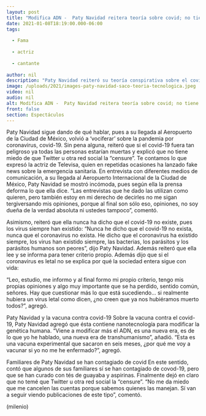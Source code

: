 ```yaml
---
layout: post
title: "Modifica ADN -  Paty Navidad reitera teoría sobre covid; no tiene miedo de quedarse sin redes sociales"
date: 2021-01-08T18:19:00.000-06:00
tags:
  
  - Fama
  
  - actriz
  
  - cantante
  
author: nil
description: "Paty Navidad reiteró su teoría conspirativa sobre el covid-19, cree que el virus no es letal; reveló que familiares se contagiaron, pero se recuperaron con tés; también dijo que no le importa quedarse sin redes sociales. "
image: /uploads/2021/images-paty-navidad-saco-teoria-tecnologica.jpeg
video: nil
audio: nil
alt: Modifica ADN -  Paty Navidad reitera teoría sobre covid; no tiene miedo de quedarse sin redes sociales
front: false
section: Espectáculos
---
```


Paty Navidad sigue dando de qué hablar, pues a su llegada al Aeropuerto de la Ciudad de México, volvió a ‘vociferar’ sobre la pandemia por coronavirus, covid-19. Sin pena alguna, reiteró que si el covid-19 fuera tan peligroso ya todas las personas estarían muertas y explicó que no tiene miedo de que Twitter u otra red social la “censure”. Te contamos lo que expresó la actriz de Televisa, quien en repetidas ocasiones ha lanzado fake news sobre la emergencia sanitaria. En entrevista con diferentes medios de comunicación, a su llegada al Aeropuerto Internacional de la Ciudad de México, Paty Navidad se mostró incómoda, pues según ella la prensa deforma lo que ella dice. “Las entrevistas que he dado las utilizan como quieren, pero también estoy en mi derecho de decirles no me sigan tergiversando mis opiniones, porque al final son sólo eso, opiniones, no soy dueña de la verdad absoluta ni ustedes tampoco”, comentó. 

Asimismo, reiteró que ella nunca ha dicho que el covid-19 no existe, pues los virus siempre han existido: “Nunca he dicho que el covid-19 no exista, nunca que el coronavirus no exista. He dicho que el coronavirus ha existido siempre, los virus han existido siempre, las bacterias, los parásitos y los parásitos humanos son peores”, dijo Paty Navidad. Además reiteró que ella lee y se informa para tener criterio propio. Además dijo que si el coronavirus es letal no se explica por qué la sociedad entera sigue con vida: 

“Leo, estudio, me informo y al final formo mi propio criterio, tengo mis propias opiniones y algo muy importante que se ha perdido, sentido común, señores. Hay que cuestionar más lo que está sucediendo... si realmente hubiera un virus letal como dicen, ¿no creen que ya nos hubiéramos muerto todos?”, agregó. 

Paty Navidad y la vacuna contra covid-19 Sobre la vacuna contra el covid-19, Paty Navidad agregó que ésta contiene nanotecnología para modificar la genética humana. “Viene a modificar más el ADN, es una nueva era, es de lo que yo he hablado, una nueva era de transhumanismo”, añadió. “Esta es una vacuna experimental que sacaron en seis meses, ¿por qué me voy a vacunar si yo no me he enfermado?”, agregó. 

Familiares de Paty Navidad se han contagiado de covid  En este sentido, contó que algunos de sus familiares sí se han contagiado de covod-19, pero que se han curado con tés de guayaba y aspirinas. Finalmente dejó en claro que no temé que Twitter u otra red social la “censure”. “No me da miedo que me cancelen las cuentas porque sabemos quienes las manejan. Sí van a seguir viendo publicaciones de este tipo”, comentó. 

(milenio)
